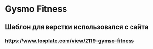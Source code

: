 # Gysmo Fitness
## Шаблон для верстки использовался с сайта
### https://www.tooplate.com/view/2119-gymso-fitness
